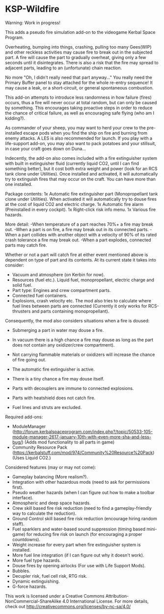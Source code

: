 # KSP-Wildfire

Warning: Work in progress!


This adds a pseudo fire simulation add-on to the videogame Kerbal Space Program.


Overheating, bumping into things, crashing, pulling too many Gees(WIP) and other reckless activities may cause fire to break out in the subjected part. A fire will cause the part to gradually overheat, giving only a few seconds until it disintegrates. There is also a risk that the fire may spread to adjacent parts, leading to an (unfortunate) chain reaction.


No more "Oh, I didn't really need that part anyway..." You really need the Primary Buffer panel to stay attached for the whole re-entry sequence! It may cause a leak, or a short-circuit, or general spontaneous combustion.


This add-on attempts to introduce less randomness in how failure (fires) occurs, thus a fire will never occur at total random, but can only be caused by something. This encourages taking proactive steps in order to reduce the chance of critical failure, as well as encouraging safe flying (who am I kidding?). 


As commander of your sheep, you may want to herd your crew to the pre-installed escape pods when you find the ship on fire and burning from enemy attacks. A LES is also recommended for launch. If you play with a life-support add-on, you may also want to pack potatoes and your stillsuit, in case your craft goes down on Duna...


Indecently, the add-on also comes included with a fire extinguisher system with built in extinguisher fluid (currently liquid CO2, until I can find something better), but it cost both extra weight and power (look for an RCS tank clone under Utilities). Once installed and activated, it will automatically try to extinguish fires that may occur on the craft. You can have more than one installed.



Package contents:
1x Automatic fire extinguisher part (Monopropellant tank clone under Utilities). When activated it will automatically try to douse fires at the cost of liquid CO2 and electric charge.
1x Automatic fire alarm (Preinstalled in every cockpit).
1x Right-click risk info menu.
1x Various fire hazards.



More detail:
-When temperature of a part reaches 70%+ a fire may break out.
-When a part is on fire, a fire may break out in its connected parts.
-When a part collides with another object with a velocity of 90% of its rated crash tolerance a fire may break out.
-When a part explodes, connected parts may catch fire.


Whether or not a part will catch fire at either event mentioned above is dependent on type of part and its contents. At its current state it takes into consider:
- Vacuum and atmosphere (on Kerbin for now).
- Resources (fuel etc.). Liquid fuel, monopropellant, electric charge and solid fuel.
- Part type: Engines and crew compartment parts.
- Connected fuel containers.
- Explosions, crash velocity etc.
The mod also tries to calculate where fuel lines between parts are connected (Currently it only works for RCS-thrusters and parts containing monopropellant).


Consequently, the mod also considers situations when a fire is doused:
- Submerging a part in water may douse a fire.
- In vacuum there is a high chance a fire may douse as long as the part does not contain any oxidizer/crew compartment).
- Not carrying flammable materials or oxidizers will increase the chance of fire going out.
- The automatic fire extinguisher is active.
- There is a tiny chance a fire may douse itself.


- Parts with decouplers are immune to connected explosions.
- Parts with heatshield does not catch fire.
- Fuel lines and struts are excluded.



Required add-ons:
- ModuleManager (http://forum.kerbalspaceprogram.com/index.php?/topic/50533-105-module-manager-2617-january-10th-with-even-more-sha-and-less-bug/) (Adds mod functionality to all parts in game)
- Community Resource Pack (https://kerbalstuff.com/mod/974/Community%20Resource%20Pack) (Uses Liquid CO2.)



Considered features (may or may not come):
- Gameplay balancing (More realism?).
- Integration with other hazardous mods (need to ask for permissions first).
- Pseudo weather hazards (when I can figure out how to make a toolbar interface).
- Atmospheric and deep space hazards.
- Crew skill based fire risk reduction (need to find a gameplay-friendly way to calculate the reduction).
- Ground Control skill based fire risk reduction (encourage hiring random staff).
- Fuel sparklers and water-based sound suppression (timing based mini-game) for reducing fire risk on launch (for encouraging a proper     countdowns).
- Weight increase for every part when fire extinguisher system is installed.
- More fuel line integration (if I can figure out why it doesn't work).
- More fuel type hazards.
- Douse fires by opening airlocks (For use with Life Support Mods).
- Bubbles.
- Decupler risk, fuel cell risk, RTG risk.
- Dynamic extinguishing.
- G-force hazards.



This work is licensed under a Creative Commons Attribution-NonCommercial-ShareAlike 4.0 International License.
For more details, check out http://creativecommons.org/licenses/by-nc-sa/4.0/
